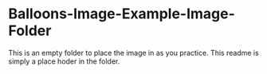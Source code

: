 # Balloons-Image-Example-Image-Folder

This is an empty folder to place the image in as you practice. This readme is simply a place hoder in the folder.
